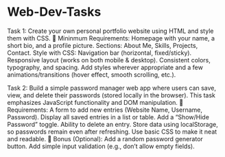 # Web-Dev-Tasks
Task 1: 
Create your own personal portfolio website using HTML and style them with CSS.
🔹 Mininmum Requirements:
Homepage with your name, a short bio, and a profile picture.
Sections: About Me, Skills, Projects, Contact.
Style with CSS:
Navigation bar (horizontal, fixed/sticky).
Responsive layout (works on both mobile & desktop).
Consistent colors, typography, and spacing.
Add styles wherever appropriate and a few animations/transitions (hover effect, smooth scrolling, etc.).


Task 2:
Build a simple password manager web app where users can save, view, and delete their passwords (stored locally in the browser). This task emphasizes JavaScript functionality and DOM manipulation.
🔹 Requirements:
A form to add new entries (Website Name, Username, Password).
Display all saved entries in a list or table.
Add a “Show/Hide Password” toggle.
Ability to delete an entry.
Store data using localStorage, so passwords remain even after refreshing.
Use basic CSS to make it neat and readable.
🌟 Bonus (Optional):
Add a random password generator button.
Add simple input validation (e.g., don’t allow empty fields).
